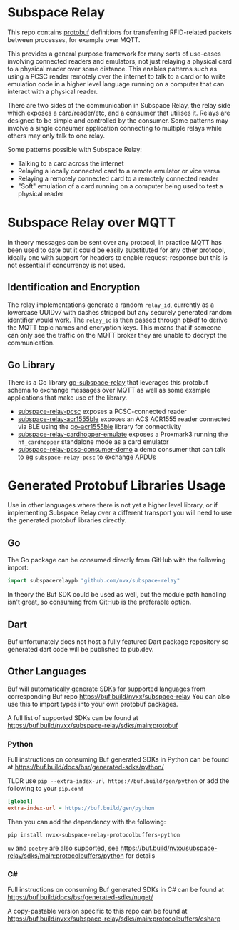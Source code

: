 # Subspace Relay

This repo contains [protobuf](https://protobuf.dev/) definitions for transferring RFID-related packets between processes,
for example over MQTT.

This provides a general purpose framework for many sorts of use-cases involving connected readers and emulators,
not just relaying a physical card to a physical reader over some distance. This enables patterns such as using
a PCSC reader remotely over the internet to talk to a card or to write emulation code in a higher level language
running on a computer that can interact with a physical reader.

There are two sides of the communication in Subspace Relay, the relay side which exposes a card/reader/etc, and
a consumer that utilises it. Relays are designed to be simple and controlled by the consumer. Some patterns may
involve a single consumer application connecting to multiple relays while others may only talk to one relay.

Some patterns possible with Subspace Relay:
* Talking to a card across the internet 
* Relaying a locally connected card to a remote emulator or vice versa
* Relaying a remotely connected card to a remotely connected reader
* "Soft" emulation of a card running on a computer being used to test a physical reader

# Subspace Relay over MQTT

In theory messages can be sent over any protocol, in practice MQTT has been used to date but it could be
easily substituted for any other protocol, ideally one with support for headers to enable request-response
but this is not essential if concurrency is not used.

## Identification and Encryption

The relay implementations generate a random `relay_id`, currently as a lowercase UUIDv7 with dashes stripped but
any securely generated random identifier would work. The `relay_id` is then passed through pbkdf to derive the
MQTT topic names and encryption keys. This means that if someone can only see the traffic on the MQTT broker they
are unable to decrypt the communication.

## Go Library

There is a Go library [go-subspace-relay](https://github.com/nvx/go-subspace-relay) that leverages this protobuf schema to exchange messages over MQTT
as well as some example applications that make use of the library.

* [subspace-relay-pcsc](https://github.com/nvx/subspace-relay-pcsc) exposes a PCSC-connected reader
* [subspace-relay-acr1555ble](https://github.com/nvx/subspace-relay-acr1555ble) exposes an ACS ACR1555 reader
connected via BLE using the [go-acr1555ble](https://github.com/nvx/go-acr1555ble) library for connectivity
* [subspace-relay-cardhopper-emulate](https://github.com/nvx/subspace-relay-cardhopper-emulate) exposes a Proxmark3
running the `hf_cardhopper` standalone mode as a card emulator
* [subspace-relay-pcsc-consumer-demo](https://github.com/nvx/subspace-relay-pcsc-consumer-demo) a demo consumer
that can talk to eg `subspace-relay-pcsc` to exchange APDUs

# Generated Protobuf Libraries Usage

Use in other languages where there is not yet a higher level library, or if implementing Subspace Relay over a
different transport you will need to use the generated protobuf libraries directly.

## Go
The Go package can be consumed directly from GitHub with the following import:

```go
import subspacerelaypb "github.com/nvx/subspace-relay"
```

In theory the Buf SDK could be used as well, but the module path handling isn't great, so consuming from GitHub
is the preferable option.

## Dart

Buf unfortunately does not host a fully featured Dart package repository so generated dart code will be published
to pub.dev.

## Other Languages
Buf will automatically generate SDKs for supported languages from corresponding Buf repo
https://buf.build/nvxx/subspace-relay
You can also use this to import types into your own protobuf packages.

A full list of supported SDKs can be found at https://buf.build/nvxx/subspace-relay/sdks/main:protobuf 

### Python
Full instructions on consuming Buf generated SDKs in Python can be found at
https://buf.build/docs/bsr/generated-sdks/python/

TLDR use `pip --extra-index-url https://buf.build/gen/python` or add the following to your `pip.conf`

```ini filename="pip.conf"
[global]
extra-index-url = https://buf.build/gen/python
```

Then you can add the dependency with the following:

```shell
pip install nvxx-subspace-relay-protocolbuffers-python
```

`uv` and `poetry` are also supported, see https://buf.build/nvxx/subspace-relay/sdks/main:protocolbuffers/python
for details

### C#
Full instructions on consuming Buf generated SDKs in C# can be found at
https://buf.build/docs/bsr/generated-sdks/nuget/

A copy-pastable version specific to this repo can be found at
https://buf.build/nvxx/subspace-relay/sdks/main:protocolbuffers/csharp
